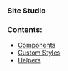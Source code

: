 ### Site Studio

### Contents:

- [Components](https://github.com/davidloop/drupal-configurations/tree/main/Site%20Studio/Components)
- [Custom Styles](https://github.com/davidloop/drupal-configurations/tree/main/Site%20Studio/Custom%20Styles)
- [Helpers](https://github.com/davidloop/drupal-configurations/tree/main/Site%20Studio/Helpers)
